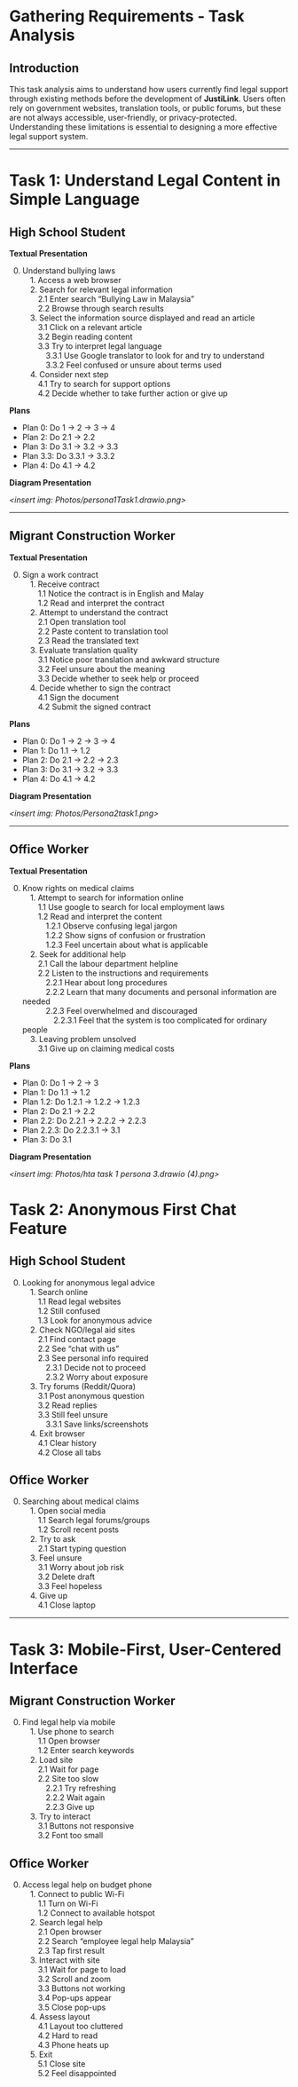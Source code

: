 # Gathering Requirements - Task Analysis

## Introduction

This task analysis aims to understand how users currently find legal support through existing methods before the development of **JustiLink**. Users often rely on government websites, translation tools, or public forums, but these are not always accessible, user-friendly, or privacy-protected. Understanding these limitations is essential to designing a more effective legal support system.

---

# Task 1: Understand Legal Content in Simple Language

## High School Student

**Textual Presentation**

0. Understand bullying laws  
 1. Access a web browser  
 2. Search for relevant legal information  
  2.1 Enter search “Bullying Law in Malaysia”  
  2.2 Browse through search results  
 3. Select the information source displayed and read an article  
  3.1 Click on a relevant article  
  3.2 Begin reading content  
  3.3 Try to interpret legal language  
   3.3.1 Use Google translator to look for and try to understand  
   3.3.2 Feel confused or unsure about terms used  
 4. Consider next step  
  4.1 Try to search for support options  
  4.2 Decide whether to take further action or give up  

**Plans**

- Plan 0: Do 1 → 2 → 3 → 4  
- Plan 2: Do 2.1 → 2.2  
- Plan 3: Do 3.1 → 3.2 → 3.3  
- Plan 3.3: Do 3.3.1 → 3.3.2  
- Plan 4: Do 4.1 → 4.2  

**Diagram Presentation**

*<insert img: Photos/persona1Task1.drawio.png>*

---

## Migrant Construction Worker

**Textual Presentation**

0. Sign a work contract  
 1. Receive contract  
  1.1 Notice the contract is in English and Malay  
  1.2 Read and interpret the contract  
 2. Attempt to understand the contract  
  2.1 Open translation tool  
  2.2 Paste content to translation tool  
  2.3 Read the translated text  
 3. Evaluate translation quality  
  3.1 Notice poor translation and awkward structure  
  3.2 Feel unsure about the meaning  
  3.3 Decide whether to seek help or proceed  
 4. Decide whether to sign the contract  
  4.1 Sign the document  
  4.2 Submit the signed contract  

**Plans**

- Plan 0: Do 1 → 2 → 3 → 4  
- Plan 1: Do 1.1 → 1.2  
- Plan 2: Do 2.1 → 2.2 → 2.3  
- Plan 3: Do 3.1 → 3.2 → 3.3  
- Plan 4: Do 4.1 → 4.2  

**Diagram Presentation**

*<insert img: Photos/Persona2task1.png>*

---

## Office Worker

**Textual Presentation**

0. Know rights on medical claims  
 1. Attempt to search for information online  
  1.1 Use google to search for local employment laws  
  1.2 Read and interpret the content  
   1.2.1 Observe confusing legal jargon  
   1.2.2 Show signs of confusion or frustration  
   1.2.3 Feel uncertain about what is applicable  
 2. Seek for additional help  
  2.1 Call the labour department helpline  
  2.2 Listen to the instructions and requirements  
   2.2.1 Hear about long procedures  
   2.2.2 Learn that many documents and personal information are needed  
   2.2.3 Feel overwhelmed and discouraged  
    2.2.3.1 Feel that the system is too complicated for ordinary people  
 3. Leaving problem unsolved  
  3.1 Give up on claiming medical costs  

**Plans**

- Plan 0: Do 1 → 2 → 3  
- Plan 1: Do 1.1 → 1.2  
- Plan 1.2: Do 1.2.1 → 1.2.2 → 1.2.3  
- Plan 2: Do 2.1 → 2.2  
- Plan 2.2: Do 2.2.1 → 2.2.2 → 2.2.3  
- Plan 2.2.3: Do 2.2.3.1 → 3.1  
- Plan 3: Do 3.1  

**Diagram Presentation**

*<insert img: Photos/hta task 1 persona 3.drawio (4).png>*


# Task 2: Anonymous First Chat Feature

## High School Student
0. Looking for anonymous legal advice  
 1. Search online  
  1.1 Read legal websites  
  1.2 Still confused  
  1.3 Look for anonymous advice  
 2. Check NGO/legal aid sites  
  2.1 Find contact page  
  2.2 See “chat with us”  
  2.3 See personal info required  
   2.3.1 Decide not to proceed  
   2.3.2 Worry about exposure  
 3. Try forums (Reddit/Quora)  
  3.1 Post anonymous question  
  3.2 Read replies  
  3.3 Still feel unsure  
   3.3.1 Save links/screenshots  
 4. Exit browser  
  4.1 Clear history  
  4.2 Close all tabs  

## Office Worker
0. Searching about medical claims  
 1. Open social media  
  1.1 Search legal forums/groups  
  1.2 Scroll recent posts  
 2. Try to ask  
  2.1 Start typing question  
 3. Feel unsure  
  3.1 Worry about job risk  
  3.2 Delete draft  
  3.3 Feel hopeless  
 4. Give up  
  4.1 Close laptop  

---

# Task 3: Mobile-First, User-Centered Interface

## Migrant Construction Worker
0. Find legal help via mobile  
 1. Use phone to search  
  1.1 Open browser  
  1.2 Enter search keywords  
 2. Load site  
  2.1 Wait for page  
  2.2 Site too slow  
   2.2.1 Try refreshing  
   2.2.2 Wait again  
   2.2.3 Give up  
 3. Try to interact  
  3.1 Buttons not responsive  
  3.2 Font too small  

## Office Worker
0. Access legal help on budget phone  
 1. Connect to public Wi-Fi  
  1.1 Turn on Wi-Fi  
  1.2 Connect to available hotspot  
 2. Search legal help  
  2.1 Open browser  
  2.2 Search “employee legal help Malaysia”  
  2.3 Tap first result  
 3. Interact with site  
  3.1 Wait for page to load  
  3.2 Scroll and zoom  
  3.3 Buttons not working  
  3.4 Pop-ups appear  
  3.5 Close pop-ups  
 4. Assess layout  
  4.1 Layout too cluttered  
  4.2 Hard to read  
  4.3 Phone heats up  
 5. Exit  
  5.1 Close site  
  5.2 Feel disappointed  
